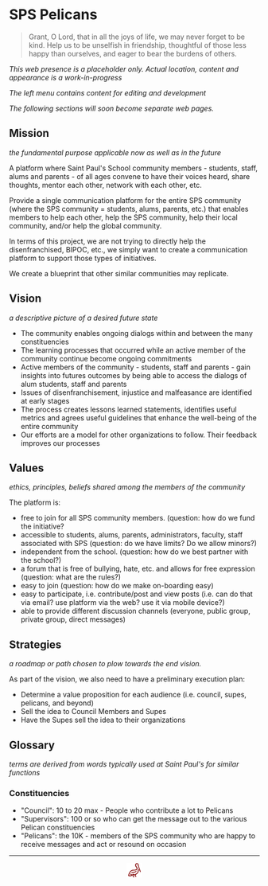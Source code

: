 <span style=display:none; >[You are now in a GitHub source code view - click this link to view Read Me file as a web page]( https://sps-pelicans.github.io/2020/ "View file as a web page." ) </span>

# SPS Pelicans


> Grant, O Lord, that in all the joys of life, we may never forget to be kind. Help us to be unselfish in friendship, thoughtful of those less happy than ourselves, and eager to bear the burdens of others.

_This web presence is a placeholder only. Actual location, content and appearance is a work-in-progress_

_The left menu contains content for editing and development_

_The following sections will soon become separate web pages._


## Mission

_the fundamental purpose applicable now as well as in the future_

A platform where Saint Paul's School community members - students, staff, alums and parents - of all ages convene to have their voices heard, share thoughts, mentor each other, network with each other, etc.

Provide a single communication platform for the entire SPS community (where the SPS community = students, alums, parents, etc.) that enables members to help each other, help the SPS community, help their local community, and/or help the global community.

In terms of this project, we are not trying to directly help the disenfranchised, BIPOC, etc., we simply want to create a communication platform to support those types of initiatives.

We create a blueprint that other similar communities may replicate.


## Vision

_a descriptive picture of a desired future state_

* The community enables ongoing dialogs within and between the many constituencies
* The learning processes that occurred while an active member of the community continue become ongoing commitments
* Active members of the community - students, staff and parents - gain insights into futures outcomes by being able to access the dialogs of alum students, staff and parents
* Issues of disenfranchisement, injustice and malfeasance are identified at early stages
* The process creates lessons learned statements, identifies useful metrics and agrees useful guidelines that enhance the well-being of the entire community
* Our efforts are a model for other organizations to follow. Their feedback improves our processes


## Values

_ethics, principles, beliefs shared among the members of the community_

The platform is:

* free to join for all SPS community members. (question: how do we fund the initiative?
* accessible to students, alums, parents, administrators, faculty, staff associated with SPS (question: do we have limits?  Do we allow minors?)
* independent from the school. (question: how do we best partner with the school?)
* a forum that is free of bullying, hate, etc. and allows for free expression  (question: what are the rules?)
* easy to join (question: how do we make on-boarding easy)
* easy to participate, i.e. contribute/post and view posts (i.e. can do that via email?  use platform via the web?  use it via mobile device?)
* able to provide different discussion channels (everyone, public group, private group, direct messages)


## Strategies

_a roadmap or path chosen to plow towards the end vision._

As part of the vision, we also need to have a preliminary execution plan:

* Determine a value proposition for each audience (i.e. council, supes, pelicans, and beyond)
* Sell the idea to Council Members and Supes
* Have the Supes sell the idea to their organizations



## Glossary

_terms are derived from words typically used at Saint Paul's for similar functions_

### Constituencies

* "Council": 10 to 20 max - People who contribute a lot to Pelicans
* "Supervisors": 100 or so who can get the message out to the various Pelican constituencies
* "Pelicans": the 10K - members of the SPS community who are happy to receive messages and act or resound on occasion

***

<center><a href="javascript:window.scrollTo(0,0);" style=text-decoration:none; title="hello! Click me to go up to the top" > <img width=30 src="images/pelican.svg" > </a></center>